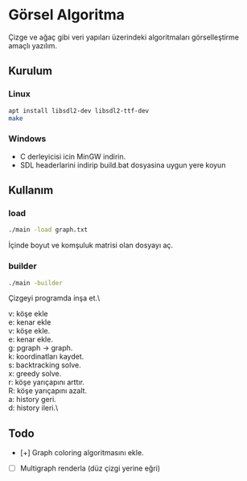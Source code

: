 # Görsel Algoritma
Çizge ve ağaç gibi veri yapıları üzerindeki algoritmaları görselleştirme amaçlı yazılım.

## Kurulum

### Linux

```bash
apt install libsdl2-dev libsdl2-ttf-dev
make
```

### Windows

+ C derleyicisi icin MinGW indirin.
+ SDL headerlarini indirip build.bat dosyasina uygun yere koyun

## Kullanım

### load

```bash
./main -load graph.txt
```
İçinde boyut ve komşuluk matrisi olan dosyayı aç.


### builder

```bash
./main -builder
```
Çizgeyi programda inşa et.\

v: köşe ekle\
e: kenar ekle\
v: köşe ekle.\
e: kenar ekle.\
g: pgraph -> graph.\
k: koordinatları kaydet.\
s: backtracking solve.\
x: greedy solve.\
r: köşe yarıçapını arttır.\
R: köşe yarıçapını azalt.\
a: history geri.\
d: history ileri.\

## Todo
+ [+] Graph coloring algoritmasını ekle.
+ [ ] Multigraph renderla (düz çizgi yerine eğri)
